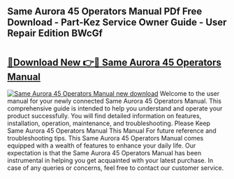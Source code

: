 ## Same Aurora 45 Operators Manual PDf Free Download - Part-Kez Service Owner Guide - User Repair Edition BWcGf

# <h2><a href="http://bc7076.oget.top/?id=Same+Aurora+45+Operators+Manual">🔗Download New 👉🔴 Same Aurora 45 Operators Manual</a></h2>

[![Same Aurora 45 Operators Manual new download](https://i.imgur.com/5g1atiW.png)](http://bc7076.oget.top/?id=Same+Aurora+45+Operators+Manual)
Welcome to the user manual for your newly connected Same Aurora 45 Operators Manual. This comprehensive guide is intended to help you understand and operate your product successfully. You will find detailed information on features, installation, operation, maintenance, and troubleshooting. Please Keep Same Aurora 45 Operators Manual This Manual For future reference and troubleshooting tips. This Same Aurora 45 Operators Manual comes equipped with a wealth of features to enhance your daily life. Our expectation is that the Same Aurora 45 Operators Manual has been instrumental in helping you get acquainted with your latest purchase. In case of any queries or concerns, feel free to contact our customer service.
